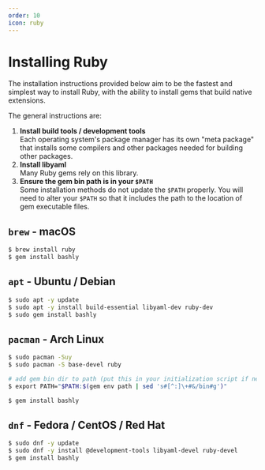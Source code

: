 ```yaml
---
order: 10
icon: ruby
---
```


# Installing Ruby

The installation instructions provided below aim to be the fastest and simplest
way to install Ruby, with the ability to install gems that build native
extensions.

The general instructions are:

1. **Install build tools / development tools**  
   Each operating system's package manager has its own "meta package" that 
   installs some compilers and other packages needed for building other
   packages.
2. **Install libyaml**  
   Many Ruby gems rely on this library.
3. **Ensure the gem bin path is in your `$PATH`**  
   Some installation methods do not update the `$PATH` properly. You will need
   to alter your `$PATH` so that it includes the path to the location of gem
   executable files.

## `brew` - macOS

```bash
$ brew install ruby
$ gem install bashly
```

## `apt` - Ubuntu / Debian

```bash
$ sudo apt -y update
$ sudo apt -y install build-essential libyaml-dev ruby-dev
$ sudo gem install bashly
```

## `pacman` - Arch Linux

```bash
$ sudo pacman -Suy
$ sudo pacman -S base-devel ruby

# add gem bin dir to path (put this in your initialization script if needed)
$ export PATH="$PATH:$(gem env path | sed 's#[^:]\+#&/bin#g')"

$ gem install bashly
```

## `dnf` - Fedora / CentOS / Red Hat

```bash
$ sudo dnf -y update
$ sudo dnf -y install @development-tools libyaml-devel ruby-devel
$ gem install bashly
```
